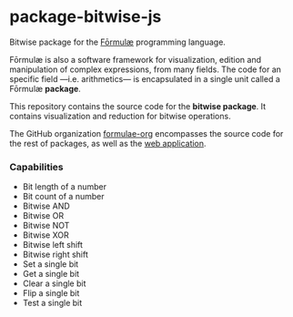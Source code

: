 # package-bitwise-js

Bitwise package for the [Fōrmulæ](https://formulae.org) programming language.

Fōrmulæ is also a software framework for visualization, edition and manipulation of complex expressions, from many fields. The code for an specific field —i.e. arithmetics— is encapsulated in a single unit called a Fōrmulæ **package**.

This repository contains the source code for the **bitwise package**. It contains visualization and reduction for bitwise operations.

The GitHub organization [formulae-org](https://github.com/formulae-org) encompasses the source code for the rest of packages, as well as the [web application](https://github.com/formulae-org/formulae-js).

<!--
Take a look at this [tutorial](https://formulae.org/?script=tutorials/Complex) to know the capabilities of the Fōrmulæ arithmetic package.
-->

### Capabilities ###

* Bit length of a number
* Bit count of a number
* Bitwise AND
* Bitwise OR
* Bitwise NOT
* Bitwise XOR
* Bitwise left shift
* Bitwise right shift
* Set a single bit
* Get a single bit
* Clear a single bit
* Flip a single bit
* Test a single bit
